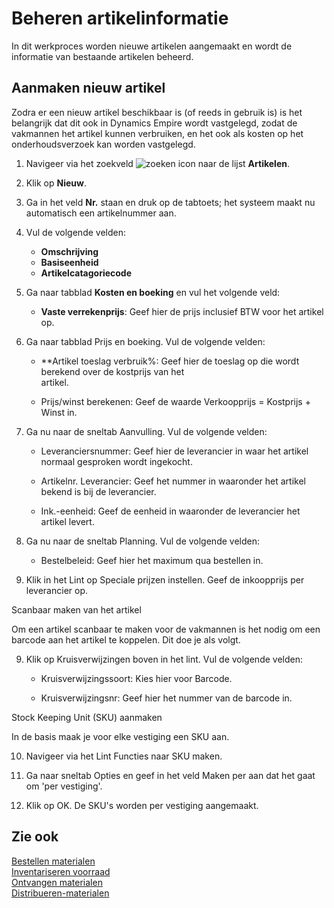 # Beheren artikelinformatie

In dit werkproces worden nieuwe artikelen aangemaakt en wordt de informatie van bestaande artikelen beheerd.

## Aanmaken nieuw artikel

Zodra er een nieuw artikel beschikbaar is (of reeds in gebruik is) is het belangrijk dat dit ook in Dynamics Empire wordt vastgelegd, zodat de vakmannen het artikel kunnen verbruiken, en het ook als kosten op het onderhoudsverzoek kan worden vastgelegd.

1. Navigeer via het zoekveld ![zoeken icon](/assets/images/zoeken.png "zoeken icon") naar de lijst **Artikelen**.
2. Klik op **Nieuw**. 
3. Ga in het veld **Nr.** staan en druk op de tabtoets; het systeem maakt nu automatisch een artikelnummer aan.
4. Vul de volgende velden: 
	- **Omschrijving**  
	- **Basiseenheid** 
	- **Artikelcatagoriecode**
4.  Ga naar tabblad **Kosten en boeking** en vul het volgende veld:
	- **Vaste verrekenprijs**: Geef hier de prijs inclusief BTW voor het artikel op.
5.  Ga naar tabblad Prijs en boeking. Vul de volgende velden: 
	- **Artikel toeslag verbruik%: Geef hier de toeslag op die wordt berekend over de kostprijs van het  
        artikel.  

    - Prijs/winst berekenen: Geef de waarde Verkoopprijs = Kostprijs + Winst in.  

6.  Ga nu naar de sneltab Aanvulling. Vul de volgende velden: 

    - Leveranciersnummer: Geef hier de leverancier in waar het artikel normaal gesproken wordt 
       ingekocht.  

    - Artikelnr. Leverancier: Geef het nummer in waaronder het artikel bekend is bij de leverancier.  

    - Ink.-eenheid: Geef de eenheid in waaronder de leverancier het artikel levert.  

7.  Ga nu naar de sneltab Planning. Vul de volgende velden: 

    - Bestelbeleid: Geef hier het maximum qua bestellen in.  

8. Klik in het Lint op Speciale prijzen instellen. Geef de inkoopprijs per leverancier op.  

  

Scanbaar maken van het artikel 

Om een artikel scanbaar te maken voor de vakmannen is het nodig om een barcode aan het artikel te koppelen. Dit doe je als volgt. 

 9. Klik op Kruisverwijzingen boven in het lint. Vul de volgende velden: 

    - Kruisverwijzingssoort: Kies hier voor Barcode.  

    - Kruisverwijzingsnr: Geef hier het nummer van de barcode in.  

  

Stock Keeping Unit (SKU) aanmaken 

In de basis maak je voor elke vestiging een SKU aan.  

10. Navigeer via het Lint Functies naar SKU maken. 

11. Ga naar sneltab Opties en geef in het veld Maken per aan dat het gaat om 'per vestiging'.  

12. Klik op OK. De SKU's worden per vestiging aangemaakt.  

  

## Zie ook

[Bestellen materialen](../bestellen-materialen/)  
[Inventariseren voorraad](../inventariseren-voorraad/)  
[Ontvangen materialen](../ontvangen-materialen/)  
[Distribueren-materialen](../distribueren-materialen/)  

